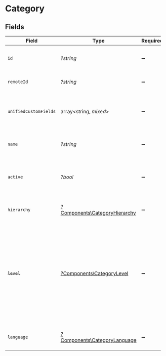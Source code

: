 # Category


## Fields

| Field                                                                                                                                                         | Type                                                                                                                                                          | Required                                                                                                                                                      | Description                                                                                                                                                   | Example                                                                                                                                                       |
| ------------------------------------------------------------------------------------------------------------------------------------------------------------- | ------------------------------------------------------------------------------------------------------------------------------------------------------------- | ------------------------------------------------------------------------------------------------------------------------------------------------------------- | ------------------------------------------------------------------------------------------------------------------------------------------------------------- | ------------------------------------------------------------------------------------------------------------------------------------------------------------- |
| `id`                                                                                                                                                          | *?string*                                                                                                                                                     | :heavy_minus_sign:                                                                                                                                            | The ID associated with this category                                                                                                                          | 16873-IT345                                                                                                                                                   |
| `remoteId`                                                                                                                                                    | *?string*                                                                                                                                                     | :heavy_minus_sign:                                                                                                                                            | Provider's unique identifier                                                                                                                                  | 8187e5da-dc77-475e-9949-af0f1fa4e4e3                                                                                                                          |
| `unifiedCustomFields`                                                                                                                                         | array<string, *mixed*>                                                                                                                                        | :heavy_minus_sign:                                                                                                                                            | Custom Unified Fields configured in your StackOne project                                                                                                     | {<br/>"my_project_custom_field_1": "REF-1236",<br/>"my_project_custom_field_2": "some other value"<br/>}                                                      |
| `name`                                                                                                                                                        | *?string*                                                                                                                                                     | :heavy_minus_sign:                                                                                                                                            | The name associated with this category                                                                                                                        | Information-Technology                                                                                                                                        |
| `active`                                                                                                                                                      | *?bool*                                                                                                                                                       | :heavy_minus_sign:                                                                                                                                            | Whether the category is active and therefore available for use                                                                                                | true                                                                                                                                                          |
| `hierarchy`                                                                                                                                                   | [?Components\CategoryHierarchy](../../Models/Components/CategoryHierarchy.md)                                                                                 | :heavy_minus_sign:                                                                                                                                            | The hierarchal level of the category                                                                                                                          |                                                                                                                                                               |
| ~~`level`~~                                                                                                                                                   | [?Components\CategoryLevel](../../Models/Components/CategoryLevel.md)                                                                                         | :heavy_minus_sign:                                                                                                                                            | : warning: ** DEPRECATED **: This will be removed in a future release, please migrate away from it as soon as possible.<br/><br/>The hierarchal level of the category |                                                                                                                                                               |
| `language`                                                                                                                                                    | [?Components\CategoryLanguage](../../Models/Components/CategoryLanguage.md)                                                                                   | :heavy_minus_sign:                                                                                                                                            | The language associated with this category                                                                                                                    |                                                                                                                                                               |